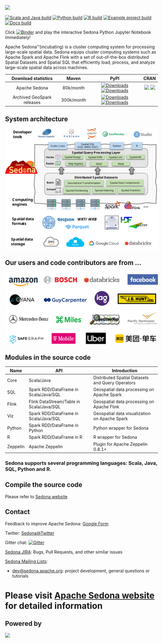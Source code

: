 <img src="https://www.apache.org/logos/res/sedona/sedona.png" width="400">

[![Scala and Java build](https://github.com/apache/incubator-sedona/actions/workflows/java.yml/badge.svg)](https://github.com/apache/incubator-sedona/actions/workflows/java.yml) [![Python build](https://github.com/apache/incubator-sedona/actions/workflows/python.yml/badge.svg)](https://github.com/apache/incubator-sedona/actions/workflows/python.yml) [![R build](https://github.com/apache/incubator-sedona/actions/workflows/r.yml/badge.svg)](https://github.com/apache/incubator-sedona/actions/workflows/r.yml) [![Example project build](https://github.com/apache/incubator-sedona/actions/workflows/example.yml/badge.svg)](https://github.com/apache/incubator-sedona/actions/workflows/example.yml) [![Docs build](https://github.com/apache/incubator-sedona/actions/workflows/docs.yml/badge.svg)](https://github.com/apache/incubator-sedona/actions/workflows/docs.yml)

Click [![Binder](https://mybinder.org/badge_logo.svg)](https://mybinder.org/v2/gh/apache/incubator-sedona/HEAD?filepath=binder) and play the interactive Sedona Python Jupyter Notebook immediately!


Apache Sedona™(incubating) is a cluster computing system for processing large-scale spatial data. Sedona equips cluster computing systems such as Apache Spark and Apache Flink with a set of out-of-the-box distributed Spatial Datasets and Spatial SQL that efficiently load, process, and analyze large-scale spatial data across machines.

|Download statistics| **Maven** | **PyPI** | **CRAN** |
|:-------------:|:------------------:|:--------------:|:---------:|
| Apache Sedona |         80k/month        |[![Downloads](https://static.pepy.tech/personalized-badge/apache-sedona?period=month&units=international_system&left_color=black&right_color=brightgreen&left_text=downloads/month)](https://pepy.tech/project/apache-sedona) [![Downloads](https://static.pepy.tech/personalized-badge/apache-sedona?period=total&units=international_system&left_color=black&right_color=brightgreen&left_text=total%20downloads)](https://pepy.tech/project/apache-sedona)|[![](https://cranlogs.r-pkg.org/badges/apache.sedona?color=brightgreen)](https://cran.r-project.org/package=apache.sedona) [![](https://cranlogs.r-pkg.org/badges/grand-total/apache.sedona?color=brightgreen)](https://cran.r-project.org/package=apache.sedona)|
|    Archived GeoSpark releases   |300k/month|[![Downloads](https://static.pepy.tech/personalized-badge/geospark?period=month&units=international_system&left_color=black&right_color=brightgreen&left_text=downloads/month)](https://pepy.tech/project/geospark)[![Downloads](https://static.pepy.tech/personalized-badge/geospark?period=total&units=international_system&left_color=black&right_color=brightgreen&left_text=total%20downloads)](https://pepy.tech/project/geospark)|           |

## System architecture

<img src="docs/image/architecture.svg" width="600">

## Our users and code contributors are from ...

<img src="docs/image/sedona-community.png" width="600">

## Modules in the source code

| Name  |  API |  Introduction|
|---|---|---|
|Core  | Scala/Java  | Distributed Spatial Datasets and Query Operators |
|SQL  | Spark RDD/DataFrame in Scala/Java/SQL  |Geospatial data processing on Apache Spark|
|Flink | Flink DataStream/Table in Scala/Java/SQL | Geospatial data processing on Apache Flink
|Viz |  Spark RDD/DataFrame in Scala/Java/SQL | Geospatial data visualization on Apache Spark|
|Python | Spark RDD/DataFrame in Python | Python wrapper for Sedona |
|R | Spark RDD/DataFrame in R | R wrapper for Sedona |
|Zeppelin |  Apache Zeppelin | Plugin for Apache Zeppelin 0.8.1+|

### Sedona supports several programming languages: Scala, Java, SQL, Python and R.

## Compile the source code

Please refer to [Sedona website](http://sedona.apache.org/setup/compile/)

## Contact

Feedback to improve Apache Sedona: [Google Form](https://docs.google.com/forms/d/e/1FAIpQLSeYHlc4cX5Pw0bIx2dQbhHDeWF2G2Wf7BgN_n29IzXsSzwptA/viewform)

Twitter: [Sedona@Twitter](https://twitter.com/ApacheSedona)

Gitter chat: [![Gitter](https://badges.gitter.im/apache/sedona.svg)](https://gitter.im/apache/sedona?utm_source=badge&utm_medium=badge&utm_campaign=pr-badge)

[Sedona JIRA](https://issues.apache.org/jira/projects/SEDONA): Bugs, Pull Requests, and other similar issues

[Sedona Mailing Lists](https://lists.apache.org/list.html?sedona.apache.org): 

* [dev@sedona.apache.org](https://lists.apache.org/list.html?dev@sedona.apache.org): project development, general questions or tutorials

# Please visit [Apache Sedona website](http://sedona.apache.org/) for detailed information

## Powered by

<img src="http://apache.org/logos/res/incubator/incubator.png" width="400">
